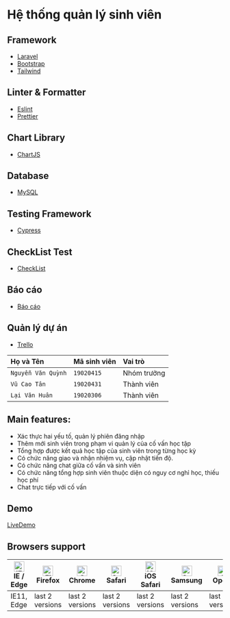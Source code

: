 
# Hệ thống quản lý sinh viên

## Framework
 - [Laravel]()
 - [Bootstrap]()
 - [Tailwind]()
## Linter & Formatter
 - [Eslint]()
 - [Prettier]()

## Chart Library 

 - [ChartJS]()
## Database
 - [MySQL]()
## Testing Framework
 - [Cypress]()
## CheckList Test
 - [CheckList](https://docs.google.com/spreadsheets/d/1BeN0_J3W-w8RCsE3HJ5OI0SHJPdi58ArnLjkwcMFoNo/edit#gid=531992424)
## Báo cáo 
- [Báo cáo](https://drive.google.com/file/d/13SubT_HHKq55QBUaibBaCUqzvoOuxV68/view?usp=sharing)

## Quản lý dự án 
- [Trello](https://trello.com/b/TQFJouKD/testing)

| Họ và Tên          | Mã sinh viên | Vai trò     |
| :----------------- | :----------- | :---------- |
| `Nguyễn Văn Quỳnh` | `19020415`   | Nhóm trưởng |
| `Vũ Cao Tân`       | `19020431`   | Thành viên  |
| `Lại Văn Huân`     | `19020306`   | Thành viên  |


## Main features: 
* Xác thực hai yếu tố, quản lý phiên đăng nhập
* Thêm mới sinh viên trong phạm vi quản lý của cố vấn học tập
* Tổng hợp được kết quả học tập của sinh viên trong từng học kỳ
* Có chức năng giao và nhận nhiệm vụ, cập nhật tiến độ.
* Có chức năng chat giữa cố vấn và sinh viên
* Có chức năng tổng hợp sinh viên thuộc diện có nguy cơ nghỉ học, thiếu học phí
* Chat trực tiếp với cố vấn 
  
## Demo

[LiveDemo](http://uet-consultant-support.herokuapp.com/)
## Browsers support

| [<img src="https://raw.githubusercontent.com/alrra/browser-logos/master/src/edge/edge_48x48.png" alt="IE / Edge" width="24px" height="24px" />](http://godban.github.io/browsers-support-badges/)<br/>IE / Edge | [<img src="https://raw.githubusercontent.com/alrra/browser-logos/master/src/firefox/firefox_48x48.png" alt="Firefox" width="24px" height="24px" />](http://godban.github.io/browsers-support-badges/)<br/>Firefox | [<img src="https://raw.githubusercontent.com/alrra/browser-logos/master/src/chrome/chrome_48x48.png" alt="Chrome" width="24px" height="24px" />](http://godban.github.io/browsers-support-badges/)<br/>Chrome | [<img src="https://raw.githubusercontent.com/alrra/browser-logos/master/src/safari/safari_48x48.png" alt="Safari" width="24px" height="24px" />](http://godban.github.io/browsers-support-badges/)<br/>Safari | [<img src="https://raw.githubusercontent.com/alrra/browser-logos/master/src/safari-ios/safari-ios_48x48.png" alt="iOS Safari" width="24px" height="24px" />](http://godban.github.io/browsers-support-badges/)<br/>iOS Safari | [<img src="https://raw.githubusercontent.com/alrra/browser-logos/master/src/samsung-internet/samsung-internet_48x48.png" alt="Samsung" width="24px" height="24px" />](http://godban.github.io/browsers-support-badges/)<br/>Samsung | [<img src="https://raw.githubusercontent.com/alrra/browser-logos/master/src/opera/opera_48x48.png" alt="Opera" width="24px" height="24px" />](http://godban.github.io/browsers-support-badges/)<br/>Opera |
| --------------------------------------------------------------------------------------------------------------------------------------------------------------------------------------------------------------- | ----------------------------------------------------------------------------------------------------------------------------------------------------------------------------------------------------------------- | ------------------------------------------------------------------------------------------------------------------------------------------------------------------------------------------------------------- | ------------------------------------------------------------------------------------------------------------------------------------------------------------------------------------------------------------- | ----------------------------------------------------------------------------------------------------------------------------------------------------------------------------------------------------------------------------- | ----------------------------------------------------------------------------------------------------------------------------------------------------------------------------------------------------------------------------------- | --------------------------------------------------------------------------------------------------------------------------------------------------------------------------------------------------------- |
| IE11, Edge                                                                                                                                                                                                      | last 2 versions                                                                                                                                                                                                   | last 2 versions                                                                                                                                                                                               | last 2 versions                                                                                                                                                                                               | last 2 versions                                                                                                                                                                                                               | last 2 versions                                                                                                                                                                                                                     | last 2 versions                                                                                                                                                                                           |
